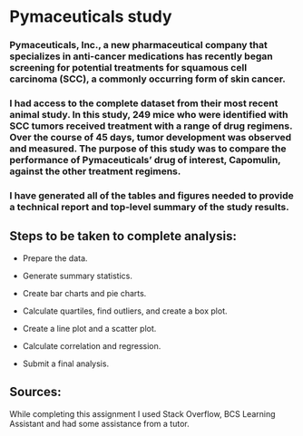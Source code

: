 # Pymaceuticals study

### Pymaceuticals, Inc., a new pharmaceutical company that specializes in anti-cancer medications has recently began screening for potential treatments for squamous cell carcinoma (SCC), a commonly occurring form of skin cancer.

### I had access to the complete dataset from their most recent animal study. In this study, 249 mice who were identified with SCC tumors received treatment with a range of drug regimens. Over the course of 45 days, tumor development was observed and measured. The purpose of this study was to compare the performance of Pymaceuticals’ drug of interest, Capomulin, against the other treatment regimens.

### I have generated all of the tables and figures needed to provide a technical report and top-level summary of the study results.



## Steps to be taken to complete analysis:

* Prepare the data.

* Generate summary statistics.

* Create bar charts and pie charts.

* Calculate quartiles, find outliers, and create a box plot.

* Create a line plot and a scatter plot.

* Calculate correlation and regression.

* Submit a final analysis.



## Sources:
While completing this assignment I used Stack Overflow, BCS Learning Assistant and had some assistance from a tutor.
